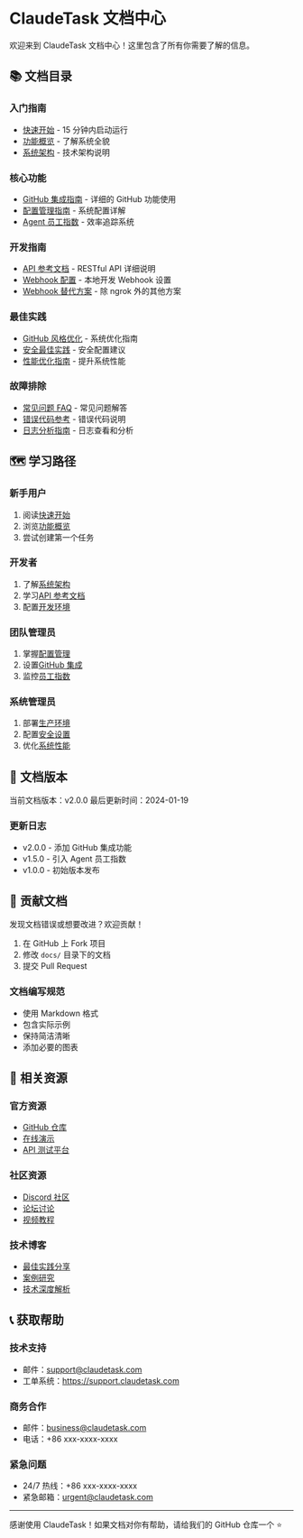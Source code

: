 # ClaudeTask 文档中心

欢迎来到 ClaudeTask 文档中心！这里包含了所有你需要了解的信息。

## 📚 文档目录

### 入门指南
- [快速开始](quick-start.md) - 15 分钟内启动运行
- [功能概览](features-overview.md) - 了解系统全貌
- [系统架构](architecture.md) - 技术架构说明

### 核心功能
- [GitHub 集成指南](github-integration-guide.md) - 详细的 GitHub 功能使用
- [配置管理指南](configuration-guide.md) - 系统配置详解
- [Agent 员工指数](agent-employee-index.md) - 效率追踪系统

### 开发指南
- [API 参考文档](api-reference.md) - RESTful API 详细说明
- [Webhook 配置](webhook-local-setup.md) - 本地开发 Webhook 设置
- [Webhook 替代方案](webhook-alternatives.md) - 除 ngrok 外的其他方案

### 最佳实践
- [GitHub 风格优化](github-style-optimization.md) - 系统优化指南
- [安全最佳实践](security-best-practices.md) - 安全配置建议
- [性能优化指南](performance-optimization.md) - 提升系统性能

### 故障排除
- [常见问题 FAQ](faq.md) - 常见问题解答
- [错误代码参考](error-codes.md) - 错误代码说明
- [日志分析指南](logging-guide.md) - 日志查看和分析

## 🗺️ 学习路径

### 新手用户
1. 阅读[快速开始](quick-start.md)
2. 浏览[功能概览](features-overview.md)
3. 尝试创建第一个任务

### 开发者
1. 了解[系统架构](architecture.md)
2. 学习[API 参考文档](api-reference.md)
3. 配置[开发环境](development-setup.md)

### 团队管理员
1. 掌握[配置管理](configuration-guide.md)
2. 设置[GitHub 集成](github-integration-guide.md)
3. 监控[员工指数](agent-employee-index.md)

### 系统管理员
1. 部署[生产环境](production-deployment.md)
2. 配置[安全设置](security-best-practices.md)
3. 优化[系统性能](performance-optimization.md)

## 🔄 文档版本

当前文档版本：v2.0.0
最后更新时间：2024-01-19

### 更新日志
- v2.0.0 - 添加 GitHub 集成功能
- v1.5.0 - 引入 Agent 员工指数
- v1.0.0 - 初始版本发布

## 🤝 贡献文档

发现文档错误或想要改进？欢迎贡献！

1. 在 GitHub 上 Fork 项目
2. 修改 `docs/` 目录下的文档
3. 提交 Pull Request

### 文档编写规范
- 使用 Markdown 格式
- 包含实际示例
- 保持简洁清晰
- 添加必要的图表

## 🔗 相关资源

### 官方资源
- [GitHub 仓库](https://github.com/your-repo/claudetask)
- [在线演示](https://demo.claudetask.com)
- [API 测试平台](https://api.claudetask.com/docs)

### 社区资源
- [Discord 社区](https://discord.gg/claudetask)
- [论坛讨论](https://forum.claudetask.com)
- [视频教程](https://youtube.com/@claudetask)

### 技术博客
- [最佳实践分享](https://blog.claudetask.com/best-practices)
- [案例研究](https://blog.claudetask.com/case-studies)
- [技术深度解析](https://blog.claudetask.com/tech-deep-dive)

## 📞 获取帮助

### 技术支持
- 邮件：support@claudetask.com
- 工单系统：https://support.claudetask.com

### 商务合作
- 邮件：business@claudetask.com
- 电话：+86 xxx-xxxx-xxxx

### 紧急问题
- 24/7 热线：+86 xxx-xxxx-xxxx
- 紧急邮箱：urgent@claudetask.com

---

感谢使用 ClaudeTask！如果文档对你有帮助，请给我们的 GitHub 仓库一个 ⭐️